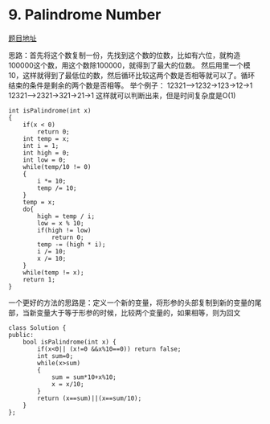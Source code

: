 # 9. Palindrome Number

[题目地址](https://leetcode.com/problems/palindrome-number/)

思路：首先将这个数复制一份，先找到这个数的位数，比如有六位，就构造100000这个数，用这个数除100000，就得到了最大的位数。
然后用里一个模10，这样就得到了最低位的数，然后循环比较这两个数是否相等就可以了。循环结束的条件是剩余的两个数是否相等。
举个例子：
        12321-->1232->123->12->1
        12321-->2321->321->21->1
这样就可以判断出来，但是时间复杂度是O(1)
```
int isPalindrome(int x)
{
    if(x < 0)
        return 0;
    int temp = x;
    int i = 1;
    int high = 0;
    int low = 0;
    while(temp/10 != 0)
    {
        i *= 10;
        temp /= 10;
    }
    temp = x;
    do{
        high = temp / i;
        low = x % 10;
        if(high != low)
            return 0;
        temp -= (high * i);
        i /= 10;
        x /= 10;
    }
    while(temp != x);
    return 1;
}
```
一个更好的方法的思路是：定义一个新的变量，将形参的头部复制到新的变量的尾部，当新变量大于等于形参的时候，比较两个变量的，如果相等，则为回文
```
class Solution {
public:
    bool isPalindrome(int x) {
        if(x<0|| (x!=0 &&x%10==0)) return false;
        int sum=0;
        while(x>sum)
        {
            sum = sum*10+x%10;
            x = x/10;
        }
        return (x==sum)||(x==sum/10);
    }
};
```